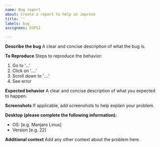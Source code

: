 ```yaml
---
name: Bug report
about: Create a report to help us improve
title: ''
labels: bug
assignees: D3PSI

---
```


**Describe the bug**
A clear and concise description of what the bug is.

**To Reproduce**
Steps to reproduce the behavior:
1. Go to '...'
2. Click on '....'
3. Scroll down to '....'
4. See error

**Expected behavior**
A clear and concise description of what you expected to happen.

**Screenshots**
If applicable, add screenshots to help explain your problem.

**Desktop (please complete the following information):**
 - OS: [e.g. Manjaro Linux]
 - Version [e.g. 22]

**Additional context**
Add any other context about the problem here.
